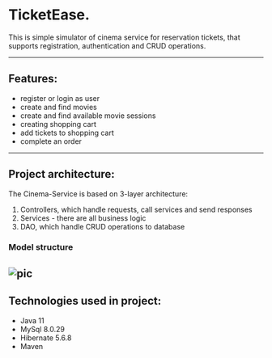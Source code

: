 
# TicketEase.
This is simple simulator of cinema service for reservation tickets, that supports registration, authentication and CRUD operations.
___

## Features:
* register or login as user
* create and find movies
* create and find available movie sessions
* creating shopping cart
* add tickets to shopping cart
* complete an order
---

## Project architecture:
The Cinema-Service is based on 3-layer architecture:
1. Controllers, which handle requests, call services and send responses
2. Services - there are all business logic
3. DAO, which handle CRUD operations to database

### Model structure
![pic](Hibernate_Cinema_Uml.png)
---

## Technologies used in project:
* Java 11
* MySql 8.0.29
* Hibernate 5.6.8
* Maven